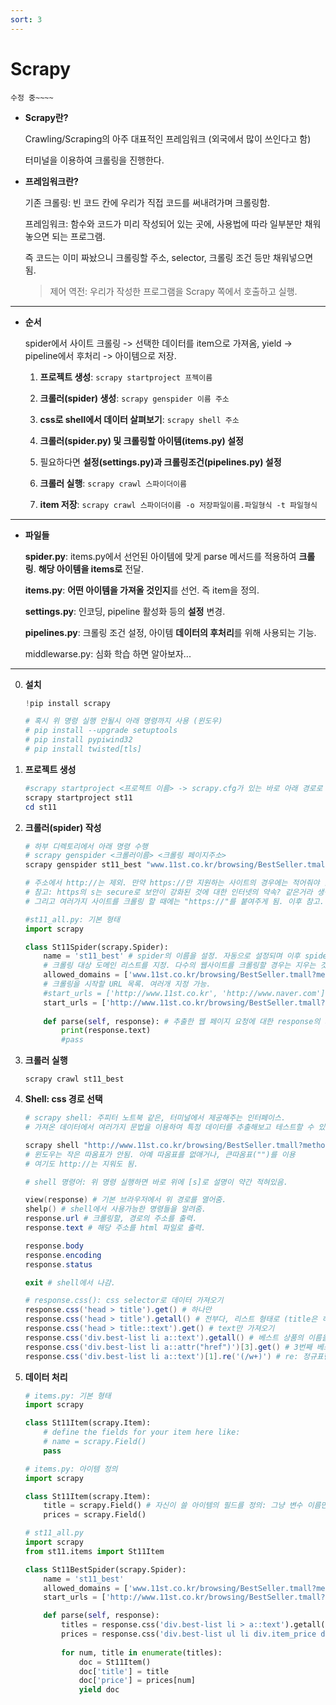 ```yaml
---
sort: 3
---
```


# Scrapy

```tip
수정 중~~~~
```



- **Scrapy란?**

  Crawling/Scraping의 아주 대표적인 프레임워크 (외국에서 많이 쓰인다고 함)

  터미널을 이용하여 크롤링을 진행한다.

- **프레임워크란?**

  기존 크롤링: 빈 코드 칸에 우리가 직접 코드를 써내려가며 크롤링함.

  프레임워크: 함수와 코드가 미리 작성되어 있는 곳에, 사용법에 따라 일부분만 채워 놓으면 되는 프로그램.

  즉 코드는 이미 짜놨으니 크롤링할 주소, selector, 크롤링 조건 등만 채워넣으면 됨.

  > 제어 역전: 우리가 작성한 프로그램을 Scrapy 쪽에서 호출하고 실행.

---
- **순서**

  spider에서 사이트 크롤링 -> 선택한 데이터를 item으로 가져옴, yield -> pipeline에서 후처리 -> 아이템으로 저장.

  1. **프로젝트 생성**: `scrapy startproject 프젝이름`

  2. **크롤러(spider) 생성**: `scrapy genspider 이름 주소`

  3. **css로 shell에서 데이터 살펴보기**: `scrapy shell 주소`

  4. **크롤러(spider.py) 및 크롤링할 아이템(items.py) 설정**

  5. 필요하다면 **설정(settings.py)과 크롤링조건(pipelines.py) 설정**

  6. **크롤러 실행**: `scrapy crawl 스파이더이름`

  7. **item 저장**: `scrapy crawl 스파이더이름 -o 저장파일이름.파일형식 -t 파일형식`

---

- **파일들**

  **spider.py**: items.py에서 선언된 아이템에 맞게 parse 메서드를 적용하여 **크롤링**. **해당 아이템을 items로** 전달.

  **items.py**: **어떤 아이템을 가져올 것인지**를 선언. 즉 item을 정의.

  **settings.py**: 인코딩, pipeline 활성화 등의 **설정** 변경.

  **pipelines.py**: 크롤링 조건 설정, 아이템 **데이터의 후처리**를 위해 사용되는 기능.

  middlewarse.py: 심화 학습 하면 알아보자...

---

0. **설치**

   ```powershell
   !pip install scrapy
   
   # 혹시 위 명령 실행 안될시 아래 명령까지 사용 (윈도우)
   # pip install --upgrade setuptools
   # pip install pypiwind32
   # pip install twisted[tls]
   ```

1. **프로젝트 생성**

   ```powershell
   #scrapy startproject <프로젝트 이름> -> scrapy.cfg가 있는 바로 아래 경로로 이동
   scrapy startproject st11
   cd st11
   ```

2. **크롤러(spider) 작성**

   ```powershell
   # 하부 디렉토리에서 아래 명령 수행
   # scrapy genspider <크롤러이름> <크롤링 페이지주소>
   scrapy genspider st11_best "www.11st.co.kr/browsing/BestSeller.tmall?method=getBestSellerMain"
   
   # 주소에서 http://는 제외. 만약 https://만 지원하는 사이트의 경우에는 적어줘야 함.
   # 참고: https의 s는 secure로 보안이 강화된 것에 대한 인터넷의 약속? 같은거라 생각하면 됨.
   # 그리고 여러가지 사이트를 크롤링 할 때에는 "https://"를 붙여주게 됨. 이후 참고.
   ```

   ```python
   #st11_all.py: 기본 형태
   import scrapy
   
   class St11Spider(scrapy.Spider):
       name = 'st11_best' # spider의 이름을 설정. 자동으로 설정되며 이후 spider 실행에 사용됨.
       # 크롤링 대상 도메인 리스트를 지정. 다수의 웹사이트를 크롤링할 경우는 지우는 것도 방법.
       allowed_domains = ['www.11st.co.kr/browsing/BestSeller.tmall?method=getBestSellerMain'] 
       # 크롤링을 시작할 URL 목록. 여러개 지정 가능.
       #start_urls = ['http://www.11st.co.kr', 'http://www.naver.com']
       start_urls = ['http://www.11st.co.kr/browsing/BestSeller.tmall?method=getBestSellerMain/']
       
       def parse(self, response): # 추출한 웹 페이지 요청에 대한 response의 처리를 위한 콜백 함수.
           print(response.text)
           #pass
   ```

3. **크롤러 실행**

   ```
   scrapy crawl st11_best
   ```

4. **Shell: css 경로 선택**

   ```powershell
   # scrapy shell: 주피터 노트북 같은, 터미널에서 제공해주는 인터페이스.
   # 가져온 데이터에서 여러가지 문법을 이용하여 특정 데이터를 추출해보고 테스트할 수 있음. 특히 CSS나 XPath
   
   scrapy shell "http://www.11st.co.kr/browsing/BestSeller.tmall?method=getBestSellerMain"
   # 윈도우는 작은 따옴표가 안됨. 아예 따옴표를 없애거나, 큰따옴표("")를 이용
   # 여기도 http://는 지워도 됨.
   ```

   ```powershell
   # shell 명령어: 위 명령 실행하면 바로 위에 [s]로 설명이 약간 적혀있음.
   
   view(response) # 기본 브라우저에서 위 경로를 열어줌.
   shelp() # shell에서 사용가능한 명령들을 알려줌.
   response.url # 크롤링할, 경로의 주소를 출력.
   response.text # 해당 주소를 html 파일로 출력.
   
   response.body
   response.encoding
   response.status
   
   exit # shell에서 나감.
   ```

   ```powershell
   # response.css(): css selector로 데이터 가져오기
   response.css('head > title').get() # 하나만
   response.css('head > title').getall() # 전부다, 리스트 형태로 (title은 하나이긴 함)
   response.css('head > title::text').get() # text만 가져오기
   response.css('div.best-list li a::text').getall() # 베스트 상품의 이름을 리스트 형태로, text로 다 가져오기
   response.css('div.best-list li a::attr("href")')[3].get() # 3번째 베스트 상품의 주소만 가져오기
   response.css('div.best-list li a::text')[1].re('(/w+)') # re: 정규표현식으로 데이터 가져오기
   ```

5. **데이터 처리**

   ```python
   # items.py: 기본 형태
   import scrapy
   
   class St11Item(scrapy.Item):
       # define the fields for your item here like:
       # name = scrapy.Field()
       pass
   
   # items.py: 아이템 정의
   import scrapy
   
   class St11Item(scrapy.Item):
       title = scrapy.Field() # 자신이 쓸 아이템의 필드를 정의: 그냥 변수 이름만 적당히
       prices = scrapy.Field()
   ```

   ```python
   # st11_all.py
   import scrapy
   from st11.items import St11Item
   
   class St11BestSpider(scrapy.Spider):
       name = 'st11_best'
       allowed_domains = ['www.11st.co.kr/browsing/BestSeller.tmall?method=getBestSellerMain']
       start_urls = ['http://www.11st.co.kr/browsing/BestSeller.tmall?method=getBestSellerMain']
   
       def parse(self, response):
           titles = response.css('div.best-list li > a::text').getall()
           prices = response.css('div.best-list ul li div.item_price div.s-price strong span::text').getall()
           
           for num, title in enumerate(titles):
               doc = St11Item()
               doc['title'] = title
               doc['price'] = prices[num]
               yield doc
   ```

   











